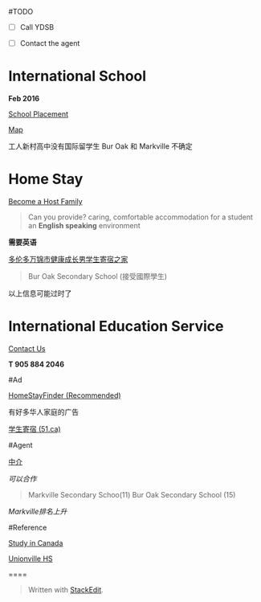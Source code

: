 
#TODO

-[ ] Call YDSB
-[ ] Contact the agent
 

# International School

**Feb 2016**

[School Placement](http://www.yrdsb.ca/Programs/international/admissions/Pages/School-Placement.aspx)

[Map](https://www.google.com/maps/d/u/0/viewer?usp=sharing&mid=zAr6juFLra54.kSvDZg0q9rtc)

工人新村高中没有国际留学生
Bur Oak 和 Markville 不确定

# Home Stay

[Become a Host Family](http://www.yrdsb.ca/Programs/international/homestay/Pages/Become-a-Host-Family.aspx)

>Can you provide? 
caring, comfortable accommodation for a student
an **English speaking** environment

**需要英语**

[多伦多万锦市健康成长男学生寄宿之家](http://www.51.ca/service/showitem.php?s=08cb056dee4218e2070ec8e7c1349656&itemid=172822)

>Bur Oak Secondary School (接受國際學生) 

以上信息可能过时了


# International Education Service

[Contact Us ](http://www.yrdsb.ca/Programs/international/contact/Pages/default.aspx)

**T 905 884 2046**

#Ad

[HomeStayFinder (Recommended)](http://www.homestayfinder.com/SearchHost.aspx?country=CA&city=Markham#.VZuDLu1VhBc)

有好多华人家庭的广告

[学生寄宿 (51.ca)](http://www.51.ca/service/servicedisplay.php?s=03a941c9275d9c4b31080c62b990f8e1&serviceid=138)

#Agent

[中介](http://www.canadaae.com/#school)

*可以合作*

>Markville Secondary Schoo(11)
>Bur Oak Secondary School (15)

*Markville排名上升*

#Reference

[Study in Canada](http://www.yrdsb.ca/Programs/international/programs/Documents/IES-Brochure-Chinese.pdf)

[Unionville HS](http://www.yrdsb.ca/AboutUs/Departments/Planning/Documents/Boundary/416Boundary.pdf)

====

> Written with [StackEdit](https://stackedit.io/).